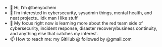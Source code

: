 - 👋 Hi, I’m @benyochem
- 👀 I’m interested in cybersecurity, sysadmin things, mental health, and neat projects.. idk man I like stuff
- 🌱 My focus right now is learning more about the red team side of cybersecurity, incident response, disaster recovery/business continuity, and anything else that catches my interest.
- 📫 How to reach me: my GitHub @ followed by @gmail.com 

<!---
benyochem/benyochem is a ✨ special ✨ repository because its `README.md` (this file) appears on your GitHub profile.
You can click the Preview link to take a look at your changes.
--->
